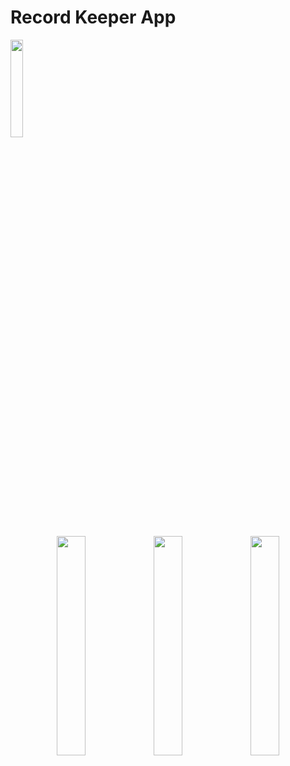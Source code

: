 # Record Keeper App

<p align="left">
  <img src="https://user-images.githubusercontent.com/98673048/273249578-449cedca-ba6f-4f11-bafc-3aad455c3884.jpg" width=20%>
</p>


<p align="center">
  <img src="https://user-images.githubusercontent.com/98673048/273249482-0a8344eb-93fe-46e5-8db5-159db09a49d6.jpg" width=30%>
  <img src="https://user-images.githubusercontent.com/98673048/273249497-e3466d0a-76e0-4c97-a17b-7281be1df6ae.jpg" width=30%>
  <img src="https://user-images.githubusercontent.com/98673048/273249532-56696b84-87e6-453d-aa22-6a34791fb2de.jpg" width=30%>
</p>
